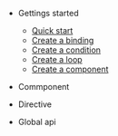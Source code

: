 <!-- docs/_sidebar.md -->

* Gettings started
  * [Quick start](quickstart.md)
  * [Create a binding](binding.md)
  * [Create a condition](condition.md)
  * [Create a loop](repeat.md)
  * [Create a component](component.md)

* Commponent

* Directive

* Global api